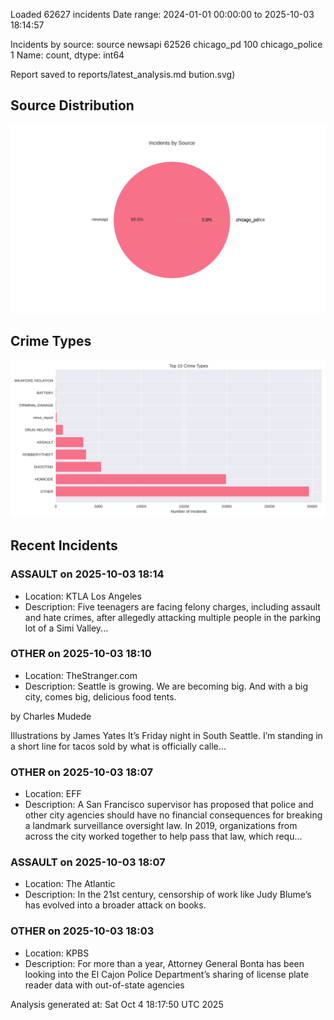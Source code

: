 
Loaded 62627 incidents
Date range: 2024-01-01 00:00:00 to 2025-10-03 18:14:57

Incidents by source:
source
newsapi           62526
chicago_pd          100
chicago_police        1
Name: count, dtype: int64

Report saved to reports/latest_analysis.md
bution.svg)

## Source Distribution
![Source Distribution](images/source_distribution.svg)

## Crime Types
![Crime Types](images/crime_types.svg)

## Recent Incidents

### ASSAULT on 2025-10-03 18:14
- Location: KTLA Los Angeles
- Description: Five teenagers are facing felony charges, including assault and hate crimes, after allegedly attacking multiple people in the parking lot of a Simi Valley...


### OTHER on 2025-10-03 18:10
- Location: TheStranger.com
- Description: Seattle is growing. We are becoming big. And with a big city, comes big, delicious food tents.
 
 by Charles Mudede
 
 
 
 Illustrations by James Yates
It’s Friday night in South Seattle. I’m standing in a short line for tacos sold by what is officially calle…


### OTHER on 2025-10-03 18:07
- Location: EFF
- Description: A San Francisco supervisor has proposed that police and other city agencies should have no financial consequences for breaking a landmark surveillance oversight law. In 2019, organizations from across the city worked together to help pass that law, which requ…


### ASSAULT on 2025-10-03 18:07
- Location: The Atlantic
- Description: In the 21st century, censorship of work like Judy Blume’s has evolved into a broader attack on books.


### OTHER on 2025-10-03 18:03
- Location: KPBS
- Description: For more than a year, Attorney General Bonta has been looking into the El Cajon Police Department’s sharing of license plate reader data with out-of-state agencies

Analysis generated at: Sat Oct  4 18:17:50 UTC 2025
